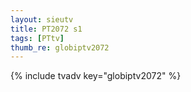 ```yaml
--- 
layout: sieutv
title: PT2072 s1
tags: [PTtv]
thumb_re: globiptv2072
---
```

{% include tvadv key="globiptv2072" %} 
